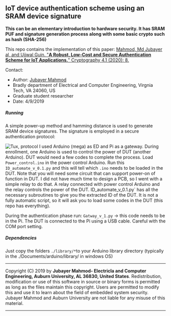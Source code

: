## IoT device authentication scheme using an SRAM device signature
**This can be an elementary introduction to hardware security. It has SRAM PUF and signature generation process along with some basic crypto such as hash (SHA-256)** 

 This repo contains the implementation of this paper: [Mahmod, Md Jubayer al, and Ujjwal Guin. "**A Robust, Low-Cost and Secure Authentication Scheme for IoT Applications.**" Cryptography 4.1 (2020): 8.](https://www.mdpi.com/2410-387X/4/1/8/htm)
 
  Contact:
 * Author: [Jubayer Mahmod](https://sites.google.com/vt.edu/jubayer/home) 
 * Bradly department of Electrical and Computer Engineering, Virgnia Tech, VA 24060, US
 * Graduate student researcher
 * Date:  4/9/2019

##### Running
A simple power-up method and hamming distance is used to generate SRAM device signatures. The signature is employed in a secure authentication protocol:

![Tux, protocol](https://www.mdpi.com/cryptography/cryptography-04-00008/article_deploy/html/images/cryptography-04-00008-g002.png)
I used Arduino (mega) as ED and Pi as a gateway. During enrollment, one Arduino is used to control the power of DUT (another Arduino). DUT would need a few codes to complete the process. Load `Power_control.ino` in the power control Arduino. Run this `ID_automate_v_0.1.py` and this will tell which `.ino` needs to be loaded in the DUT. Note that you will need some circuit that can support power-on of function in DUT. I did not have much time to design a PCB, so I went with a simple relay to do that. A relay connected with power control Arduino and the relay controls the power of the DUT. 
ID_automate_v_0.1.py` has all the necessary subroutines to give you the extracted ID of the DUT. It is not a fully automatic script, so it will ask you to load some codes in the DUT (this repo has everything).

During the authentication phase run: `Gatway_v_1.py` -> this code needs to be in the Pi. The DUT is connected to the Pi using a USB cable. Careful with the COM port setting. 
##### Dependencies
Just copy the folders `./library/*`to your Arduino library directory (typically in the ./Documents/arduino/library/ in windows OS)

******************************************************************************
 Copyright (C) 2019 by **Jubayer Mahmod- Electricla and Computer Engineering, Auburn University, AL 36830, United States**.
 Redistribution, modification or use of this software in source or binary forms is permitted as long as the files maintain this copyright. Users are permitted to modify this and use it to learn about the field of embedded system security. Jubayer Mahmod and Auburn University are not liable for any misuse of this material. 
 *****************************************************************************



